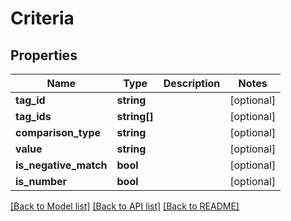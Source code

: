 # Criteria

## Properties
Name | Type | Description | Notes
------------ | ------------- | ------------- | -------------
**tag_id** | **string** |  | [optional] 
**tag_ids** | **string[]** |  | [optional] 
**comparison_type** | **string** |  | [optional] 
**value** | **string** |  | [optional] 
**is_negative_match** | **bool** |  | [optional] 
**is_number** | **bool** |  | [optional] 

[[Back to Model list]](../README.md#documentation-for-models) [[Back to API list]](../README.md#documentation-for-api-endpoints) [[Back to README]](../README.md)


